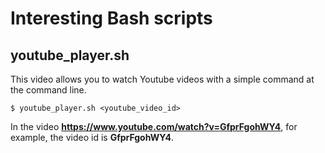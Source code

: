 # Interesting Bash scripts

## youtube_player.sh

This video allows you to watch Youtube videos with a simple command at the command line.

`$ youtube_player.sh <youtube_video_id>`

In the video **https://www.youtube.com/watch?v=GfprFgohWY4**, for example, the video id is **GfprFgohWY4**.